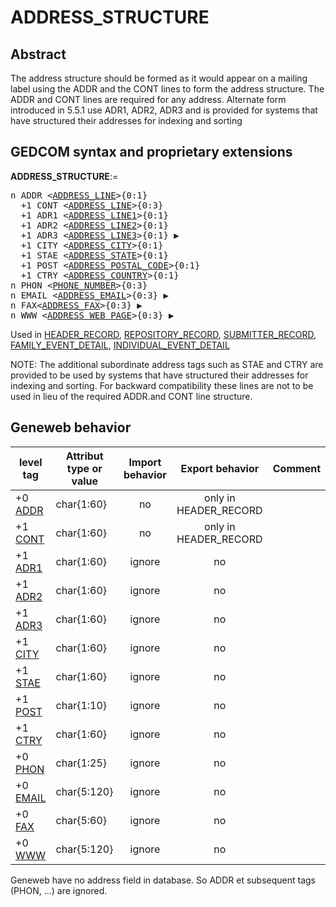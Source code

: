 ﻿# ADDRESS_STRUCTURE
## Abstract
The address structure should be formed as it would appear on a mailing label using the ADDR and
the CONT lines to form the address structure.  The ADDR and CONT lines are required for any
address. Alternate form introduced in 5.5.1 use ADR1, ADR2, ADR3 and is provided for systems
that have structured their addresses for indexing and sorting


## GEDCOM syntax and proprietary extensions

**ADDRESS_STRUCTURE**:=
<pre>
n ADDR &lt;<a href=Ged.ADDRESS_LINE.md>ADDRESS_LINE</a>&gt;{0:1}
  +1 CONT &lt;<a href=Ged.ADDRESS_LINE.md>ADDRESS_LINE</a>&gt;{0:3}
  +1 ADR1 &lt;<a href=Ged.ADDRESS_LINE1.md>ADDRESS_LINE1</a>&gt;{0:1}
  +1 ADR2 &lt;<a href=Ged.ADDRESS_LINE2.md>ADDRESS_LINE2</a>&gt;{0:1}
  +1 ADR3 &lt;<a href=Ged.ADDRESS_LINE3.md>ADDRESS_LINE3</a>&gt;{0:1} &#x25B6;
  +1 CITY &lt;<a href=Ged.ADDRESS_CITY.md>ADDRESS_CITY</a>&gt;{0:1}
  +1 STAE &lt;<a href=Ged.ADDRESS_STATE.md>ADDRESS_STATE</a>&gt;{0:1}
  +1 POST &lt;<a href=Ged.ADDRESS_POSTAL_CODE.md>ADDRESS_POSTAL_CODE</a>&gt;{0:1}
  +1 CTRY &lt;<a href=Ged.ADDRESS_COUNTRY.md>ADDRESS_COUNTRY</a>&gt;{0:1}
n PHON &lt;<a href=Ged.PHONE_NUMBER.md>PHONE_NUMBER</a>&gt;{0:3}
n EMAIL &lt;<a href=Ged.ADDRESS_EMAIL.md>ADDRESS_EMAIL</a>&gt;{0:3} &#x25B6;
n FAX&lt;<a href=Ged.ADDRESS_FAX.md>ADDRESS_FAX</a>&gt;{0:3} &#x25B6;
n WWW &lt;<a href=Ged.ADDRESS_WEB_PAGE.md>ADDRESS_WEB_PAGE</a>&gt;{0:3} &#x25B6;
</pre>
Used in <a href=Ged.HEADER_RECORD.md>HEADER_RECORD</a>, <a href=Ged.REPOSITORY_RECORD.md>REPOSITORY_RECORD</a>, <a href=Ged.SUBMITTER_RECORD.md>SUBMITTER_RECORD</a>, <a href=Ged.FAMILY_EVENT_DETAIL.md>FAMILY_EVENT_DETAIL</a>, <a href=Ged.INDIVIDUAL_EVENT_DETAIL.md>INDIVIDUAL_EVENT_DETAIL</a><br />


NOTE: The additional subordinate address tags such as STAE and CTRY are provided to be used
by systems that have structured their addresses for indexing and sorting. For backward compatibility
these lines are not to be used in lieu of the required ADDR.and CONT line structure.

## Geneweb behavior

level tag  | Attribut type or value | Import behavior | Export behavior  | Comment 
---------- | ------------- | :---------------: | :-----------------:| -----------
+0 <a href=Ged.GLOSSARY.md#addr>ADDR</a> | char{1:60} | no | only in HEADER_RECORD | 
+1 <a href=Ged.GLOSSARY.md#cont>CONT</a> | char{1:60} | no | only in HEADER_RECORD | 
+1 <a href=Ged.GLOSSARY.md#adr1>ADR1</a> | char{1:60} | ignore | no | 
+1 <a href=Ged.GLOSSARY.md#adr2>ADR2</a> | char{1:60} | ignore | no | 
+1 <a href=Ged.GLOSSARY.md#adr3>ADR3</a> | char{1:60} | ignore | no | 
+1 <a href=Ged.GLOSSARY.md#city>CITY</a> | char{1:60} | ignore | no | 
+1 <a href=Ged.GLOSSARY.md#stae>STAE</a> | char{1:60} | ignore | no | 
+1 <a href=Ged.GLOSSARY.md#post>POST</a> | char{1:10} | ignore | no | 
+1 <a href=Ged.GLOSSARY.md#ctry>CTRY</a> | char{1:60} | ignore | no | 
+0 <a href=Ged.GLOSSARY.md#phon>PHON</a> | char{1:25} | ignore | no | 
+0 <a href=Ged.GLOSSARY.md#email>EMAIL</a> | char{5:120} | ignore | no | 
+0 <a href=Ged.GLOSSARY.md#fax>FAX</a> | char{5:60} | ignore | no | 
+0 <a href=Ged.GLOSSARY.md#www>WWW</a> | char{5:120} | ignore | no | 

Geneweb have no address field in database. So ADDR et subsequent tags (PHON, ...) are ignored.


